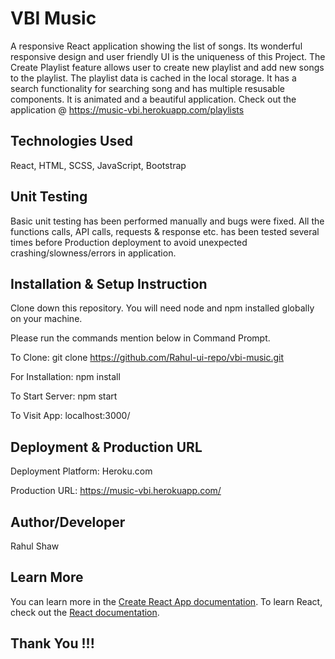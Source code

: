 # VBI Music

A responsive React application showing the list of songs. Its wonderful responsive design and user friendly UI is the uniqueness of this Project. The Create Playlist feature allows user to create new playlist and add new songs to the playlist. The playlist data is cached in the local storage. It has a search functionality for searching song and has multiple resusable components. It is animated and a beautiful application. 
Check out the application @ https://music-vbi.herokuapp.com/playlists


## Technologies Used

React, HTML, SCSS, JavaScript, Bootstrap


## Unit Testing

Basic unit testing has been performed manually and bugs were fixed. All the functions calls, API calls, requests & response etc. has been tested several times before Production deployment to avoid unexpected crashing/slowness/errors in application. 


## Installation & Setup Instruction

Clone down this repository. You will need node and npm installed globally on your machine.

Please run the commands mention below in Command Prompt.

To Clone: git clone https://github.com/Rahul-ui-repo/vbi-music.git

For Installation: npm install

To Start Server: npm start

To Visit App: localhost:3000/


## Deployment & Production URL

Deployment Platform: Heroku.com

Production URL: https://music-vbi.herokuapp.com/


## Author/Developer

Rahul Shaw

## Learn More

You can learn more in the [Create React App documentation](https://facebook.github.io/create-react-app/docs/getting-started).
To learn React, check out the [React documentation](https://reactjs.org/).

## Thank You !!!


